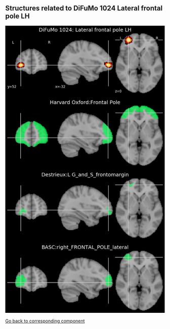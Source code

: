 


## Structures related to DiFuMo 1024 Lateral frontal pole LH

![472](472.jpg "Structures related to DiFuMo 1024 Lateral frontal pole LH")

[Go back to corresponding component](https://parietal-inria.github.io/DiFuMo/1024/html/472.html)